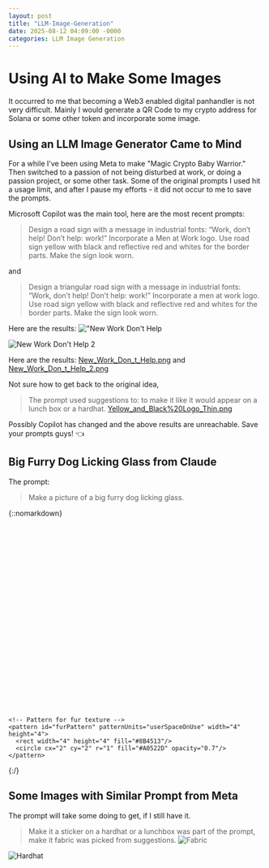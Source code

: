 ```yaml
---
layout: post
title: "LLM-Image-Generation"
date: 2025-08-12 04:09:00 -0000
categories: LLM Image Generation
---
```

# Using AI to Make Some Images
It occurred to me that becoming a Web3 enabled digital panhandler is not very difficult.  Mainly I would generate a QR Code to my crypto address for Solana or some other token and incorporate some image.

## Using an LLM Image Generator Came to Mind
For a while I've been using Meta to make "Magic Crypto Baby Warrior."  Then switched to a passion of not being disturbed at work, or doing a passion project, or some other task.  Some of the original prompts I used hit a usage limit, and after I pause my efforts - it did not occur to me to save the prompts.  

Microsoft Copilot was the main tool, here are the most recent prompts:

> Design a road sign with a message in industrial fonts: “Work, don’t help! Don’t help: work!” Incorporate a Men at Work logo. Use road sign yellow with black and reflective red and whites for the border parts. Make the sign look worn.

and
> Design a triangular road sign with a message in industrial fonts: “Work, don’t help! Don’t help: work!” Incorporate a men at work logo. Use road sign yellow with black and reflective red and whites for the border parts. Make the sign look worn.

Here are the results:
!["New Work Don't Help](/brookman1/assets/New_Work_Don_t_Help.png)

![New Work Don't Help 2](/brookman1/assets/New_Work_Don_t_Help_2.png)

Here are the results:
[New_Work_Don_t_Help.png](/assets/New_Work_Don_t_Help.png "New_Work_Don_t_Help.png")
and 
[New_Work_Don_t_Help_2.png](/assets/New_Work_Don_t_Help_2.png "New_Work_Don_t_Help_2.png")

Not sure how to get back to the original idea,
> The prompt used suggestions to: to make it like it would appear on a lunch box or a hardhat. 
[Yellow_and_Black%20Logo_Thin.png](/assets/Yellow_and_Black%20Logo_Thin.png "Yellow_and_Black%20Logo_Thin.png")

Possibly Copilot has changed and the above results are unreachable.  Save your prompts guys! :point_left:

## Big Furry Dog Licking Glass from Claude
The prompt:
> Make a picture of a big furry dog licking glass.

{::nomarkdown}
<svg viewBox="0 0 400 300" xmlns="http://www.w3.org/2000/svg">
  <defs>
    <!-- Gradient for glass -->
    <linearGradient id="glassGradient" x1="0%" y1="0%" x2="100%" y2="100%">
      <stop offset="0%" style="stop-color:#e6f3ff;stop-opacity:0.3" />
      <stop offset="50%" style="stop-color:#ffffff;stop-opacity:0.1" />
      <stop offset="100%" style="stop-color:#ccddff;stop-opacity:0.4" />
    </linearGradient>
    
    <!-- Pattern for fur texture -->
    <pattern id="furPattern" patternUnits="userSpaceOnUse" width="4" height="4">
      <rect width="4" height="4" fill="#8B4513"/>
      <circle cx="2" cy="2" r="1" fill="#A0522D" opacity="0.7"/>
    </pattern>
  </defs>
  
  <!-- Background -->
  <rect width="400" height="300" fill="#f0f8ff"/>
  
  <!-- Glass surface (window/door) -->
  <rect x="200" y="50" width="150" height="200" fill="url(#glassGradient)" stroke="#b0c4de" stroke-width="3" opacity="0.7"/>
  
  <!-- Glass reflection highlights -->
  <rect x="210" y="60" width="20" height="180" fill="white" opacity="0.3"/>
  <rect x="320" y="60" width="15" height="180" fill="white" opacity="0.2"/>
  
  <!-- Dog body -->
  <ellipse cx="150" cy="180" rx="60" ry="40" fill="#D2691E"/>
  
  <!-- Dog head -->
  <ellipse cx="120" cy="140" rx="45" ry="35" fill="#D2691E"/>
  
  <!-- Dog ears -->
  <ellipse cx="90" cy="120" rx="15" ry="25" fill="#8B4513" transform="rotate(-30 90 120)"/>
  <ellipse cx="150" cy="115" rx="15" ry="25" fill="#8B4513" transform="rotate(30 150 115)"/>
  
  <!-- Fluffy fur details -->
  <circle cx="100" cy="130" r="8" fill="#DEB887" opacity="0.8"/>
  <circle cx="140" cy="125" r="6" fill="#DEB887" opacity="0.8"/>
  <circle cx="170" cy="160" r="10" fill="#DEB887" opacity="0.8"/>
  <circle cx="110" cy="170" r="7" fill="#DEB887" opacity="0.8"/>
  <circle cx="180" cy="185" r="9" fill="#DEB887" opacity="0.8"/>
  
  <!-- Dog legs -->
  <ellipse cx="110" cy="210" rx="12" ry="20" fill="#D2691E"/>
  <ellipse cx="135" cy="215" rx="12" ry="20" fill="#D2691E"/>
  <ellipse cx="160" cy="215" rx="12" ry="20" fill="#D2691E"/>
  <ellipse cx="185" cy="210" rx="12" ry="20" fill="#D2691E"/>
  
  <!-- Dog paws -->
  <ellipse cx="110" cy="230" rx="8" ry="6" fill="#8B4513"/>
  <ellipse cx="135" cy="235" rx="8" ry="6" fill="#8B4513"/>
  <ellipse cx="160" cy="235" rx="8" ry="6" fill="#8B4513"/>
  <ellipse cx="185" cy="230" rx="8" ry="6" fill="#8B4513"/>
  
  <!-- Dog tail (wagging) -->
  <ellipse cx="210" cy="170" rx="8" ry="25" fill="#D2691E" transform="rotate(20 210 170)"/>
  
  <!-- Dog snout -->
  <ellipse cx="95" cy="145" rx="18" ry="12" fill="#DEB887"/>
  
  <!-- Dog nose -->
  <ellipse cx="85" cy="145" rx="4" ry="3" fill="#000"/>
  
  <!-- Dog eyes -->
  <ellipse cx="110" cy="135" rx="6" ry="8" fill="#000"/>
  <ellipse cx="130" cy="135" rx="6" ry="8" fill="#000"/>
  <ellipse cx="112" cy="133" rx="2" ry="3" fill="#fff"/>
  <ellipse cx="132" cy="133" rx="2" ry="3" fill="#fff"/>
  
  <!-- Dog tongue (licking the glass) -->
  <ellipse cx="200" cy="150" rx="25" ry="8" fill="#FF69B4" transform="rotate(-10 200 150)"/>
  <path d="M 88 150 Q 140 145 200 150" stroke="#FF69B4" stroke-width="6" fill="none"/>
  
  <!-- Slobber/wet spots on glass -->
  <ellipse cx="205" cy="145" rx="8" ry="12" fill="#87CEEB" opacity="0.4"/>
  <ellipse cx="195" cy="160" rx="6" ry="8" fill="#87CEEB" opacity="0.4"/>
  <ellipse cx="210" cy="170" rx="4" ry="6" fill="#87CEEB" opacity="0.4"/>
  
  <!-- Happy expression lines -->
  <path d="M 105 125 Q 120 120 135 125" stroke="#000" stroke-width="2" fill="none"/>
</svg>
{:/}

## Some Images with Similar Prompt from Meta
The prompt will take some doing to get, if I still have it.
> Make it a sticker on a hardhat or a lunchbox was part of the prompt, make it fabric was picked from suggestions.
![Fabric](/brookman1/assets/icon_with_a_message_work_don_t_help_fabric.jpeg)

![Hardhat](/brookman1/assets/icon_with_a_message_work_don_t_help_helmet.jpeg)
